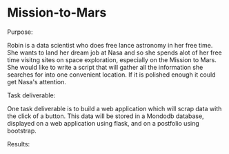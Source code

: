 # Mission-to-Mars
Purpose:

Robin is a data scientist who does free lance astronomy in her free time. She wants to land her dream job at Nasa and so she spends alot of her free time visitng sites on space exploration, especially on the Mission to Mars. She would like to write a script that will gather all the information she searches for into one convenient location. If it is polished enough it could get Nasa's attention.

Task deliverable:

One task deliverable is to build a web application which will scrap data with the click of a button. This data will be stored in a Mondodb database, displayed on a web application using flask, and on a postfolio using bootstrap.

Results:
